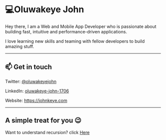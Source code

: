 # 💻Oluwakeye John

Hey there, I am a Web and Mobile App Developer who is passionate about building fast, intuitive and performance-driven applications.

I love learning new skills and teaming with fellow developers to build amazing stuff.

---

## 📫 Get in touch

Twitter: [@oluwakeyejohn](https://twitter.com/oluwakeyejohn)

LinkedIn: [oluwakeye-john-1706](https://www.linkedin.com/in/oluwakeye-john-1706/)

Website: https://johnkeye.com

---

## A simple treat for you 😉

Want to understand recursion? click [Here](https://github.com/oluwakeye-john)
